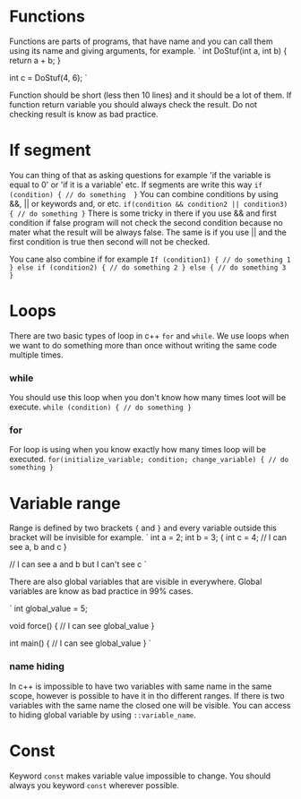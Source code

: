 # Functions

Functions are parts of programs, that have name and you can call them using its name and giving arguments, for example.
`
int DoStuf(int a, int b) {
    return a + b;
}

int c = DoStuf(4, 6);
`

Function should be short (less then 10 lines) and it should be a lot of them.
If function return variable you should always check the result. Do not checking result is know as bad practice.

# If segment

You can thing of that as asking questions for example 'if the variable is equal to 0' or 'if it is a variable' etc.
If segments are write this way
`
if (condition) {
    // do something 
}
`
You can combine conditions by using &&, || or keywords and, or etc.
`
if(condition && condition2 || condition3) {
    // do something
}
`
There is some tricky in there if you use && and first condition if false program will not check the second condition because no mater what the result will be always false.
The same is if you use || and the first condition is true then second will not be checked.

You cane also combine if for example
`
If (condition1) {
    // do something 1
} else if (condition2) {
    // do something 2
} else {
    // do something 3
}
`

# Loops

There are two basic types of loop in c++ `for` and `while`.
We use loops when we want to do something more than once without writing the same code multiple times.

### while

You should use this loop when you don't know how many times loot will be execute.
`
while (condition) {
    // do something
}
`

### for
For loop is using when you know exactly how many times loop will be executed.
`
for(initialize_variable; condition; change_variable) {
    // do something
}
`

# Variable range

Range is defined by two brackets `{` and `}` and every variable outside this bracket will be invisible for example.
`
int a = 2;
int b = 3;
{
    int c = 4;
    // I can see a, b and c
}

// I can see a and b but I can't see c
`

There are also global variables that are visible in everywhere.
Global variables are know as bad practice in 99% cases.

`
int global_value = 5;

void force() {
    // I can see global_value
}

int main() {
    // I can see global_value
}
`

### name hiding

In c++ is impossible to have two variables with same name in the same scope, however is possible to have it in tho different ranges. 
If there is two variables with the same name the closed one will be visible.
You can access to hiding global variable by using `::variable_name`.

# Const

Keyword `const` makes variable value impossible to change.
You should always you keyword `const` wherever possible.


